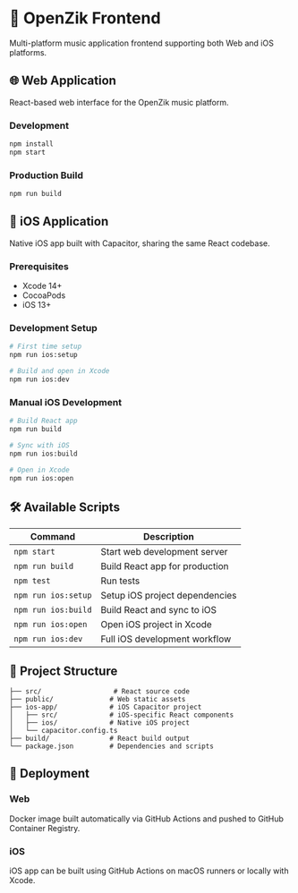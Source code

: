 # 🎵 OpenZik Frontend

Multi-platform music application frontend supporting both Web and iOS platforms.

## 🌐 Web Application

React-based web interface for the OpenZik music platform.

### Development
```bash
npm install
npm start
```

### Production Build
```bash
npm run build
```

## 📱 iOS Application

Native iOS app built with Capacitor, sharing the same React codebase.

### Prerequisites
- Xcode 14+
- CocoaPods
- iOS 13+

### Development Setup
```bash
# First time setup
npm run ios:setup

# Build and open in Xcode
npm run ios:dev
```

### Manual iOS Development
```bash
# Build React app
npm run build

# Sync with iOS
npm run ios:build

# Open in Xcode
npm run ios:open
```

## 🛠️ Available Scripts

| Command | Description |
|---------|-------------|
| `npm start` | Start web development server |
| `npm run build` | Build React app for production |
| `npm test` | Run tests |
| `npm run ios:setup` | Setup iOS project dependencies |
| `npm run ios:build` | Build React and sync to iOS |
| `npm run ios:open` | Open iOS project in Xcode |
| `npm run ios:dev` | Full iOS development workflow |

## 📁 Project Structure

```
├── src/                  # React source code
├── public/              # Web static assets
├── ios-app/             # iOS Capacitor project
│   ├── src/             # iOS-specific React components
│   ├── ios/             # Native iOS project
│   └── capacitor.config.ts
├── build/               # React build output
└── package.json         # Dependencies and scripts
```

## 🚀 Deployment

### Web
Docker image built automatically via GitHub Actions and pushed to GitHub Container Registry.

### iOS
iOS app can be built using GitHub Actions on macOS runners or locally with Xcode.
